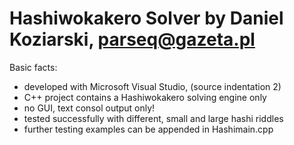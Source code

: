 # Hashiwokakero Solver by Daniel Koziarski, parseq@gazeta.pl

Basic facts:
- developed with Microsoft Visual Studio, (source indentation 2)
- C++ project contains a Hashiwokakero solving engine only
- no GUI, text consol output only!
- tested successfully with different, small and large hashi riddles
- further testing examples can be appended in Hashimain.cpp
